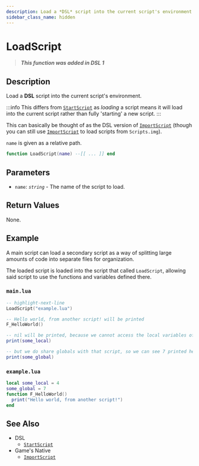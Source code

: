 ```yaml
---
description: Load a *DSL* script into the current script's environment.
sidebar_class_name: hidden
---
```


# LoadScript

> **_This function was added in DSL 1_**

## Description

Load a **DSL** script into the current script's environment.

:::info
This differs from [`StartScript`](./StartScript) as _loading_ a script means it will load into the current script rather than fully 'starting' a new script.
:::

This can basically be thought of as the DSL version of [`ImportScript`](/docs/game-reference/global-functions/ImportScript) (though you can still use [`ImportScript`](/docs/game-reference/global-functions/ImportScript) to load scripts from `Scripts.img`).

`name` is given as a relative path.

```lua
function LoadScript(name) --[[ ... ]] end
```

## Parameters

- `name`: _`string`_ - The name of the script to load.

## Return Values

None.

## Example

A main script can load a secondary script as a way of splitting large amounts of code into separate files for organization.

The loaded script is loaded into the script that called `LoadScript`, allowing said script to use the functions and variables defined there.

### `main.lua`

```lua
-- highlight-next-line
LoadScript("example.lua")

-- Hello world, from another script! will be printed
F_HelloWorld()

-- nil will be printed, because we cannot access the local variables of the other function
print(some_local)

-- but we do share globals with that script, so we can see 7 printed here
print(some_global)
```

### `example.lua`

```lua
local some_local = 4
some_global = 7
function F_HelloWorld()
  print("Hello world, from another script!")
end
```

## See Also

- DSL
  - [`StartScript`](./StartScript)
- Game's Native
  - [`ImportScript`](./ImportScript)
